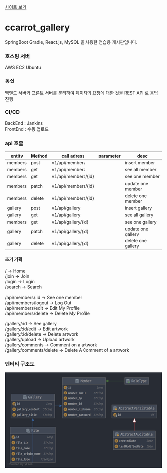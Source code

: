 [사이트 보기](http://ccarrot.kro.kr/)

# ccarrot_gallery
SpringBoot Gradle, React.js, MySQL 을 사용한 연습용 게시판입니다.

### 호스팅 서버
AWS EC2 Ubuntu

### 통신
백엔드 서버와 프론트 서버를 분리하여
페이지의 요청에 대한 것을 REST API 로 응답 진행

### CI/CD
BackEnd : Jankins <br>
FrontEnd : 수동 업로드

### api 호출
|entity|Method|call adress|parameter|desc|
|------|------|-----------|---------|----|
|members|post|v1/api/members||insert member|
|members|get|v1/api/members||see all member|
|members|get|v1/api/members/{id}||see one member|
|members|patch|v1/api/members/{id}||update one member|
|members|delete|v1/api/members/{id}||delete one member|
|gallery|post|v1/api/gallery||insert gallery|
|gallery|get|v1/api/gallery||see all gallery|
|members|get|v1/api/gallery/{id}||see one gallery|
|gallery|patch|v1/api/gallery/{id}||update one gallery|
|gallery|delete|v1/api/gallery/{id}||delete one gallery|


#### 초기 기획
/ -> Home <br>
/join -> Join <br>
/login -> Login <br>
/search -> Search <br>
<br>
/api/members/:id -> See one member <br>
/api/members/logout -> Log Out <br>
/api/members/edit -> Edit My Profile <br>
/api/members/delete -> Delete My Profile <br>
<br>
/gallery/:id -> See gallery <br>
/gallery/:id/edit -> Edit artwork <br>
/gallery/:id/delete -> Delete artwork <br>
/gallery/upload -> Upload artwork <br>
/gallery/comments -> Comment on a artwork <br>
/gallery/comments/delete -> Delete A Comment of a artwork <br>

### 엔티티 구조도
![엔티티 구조도](https://github.com/JinGoon-Kim/ccarrot_gallery/blob/main/211208entityManagerFactory.png)
